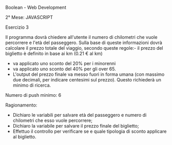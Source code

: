 Boolean - Web Development

2° Mese: JAVASCRIPT

Esercizio 3

Il programma dovrà chiedere all'utente il numero di chilometri che vuole percorrere e l'età del passeggero. Sulla base di queste informazioni dovrà calcolare il prezzo totale del viaggio, secondo queste regole:- il prezzo del biglietto è definito in base ai km (0.21 € al km)
- va applicato uno sconto del 20% per i minorenni
- va applicato uno sconto del 40% per gli over 65.
- L'output del prezzo finale va messo fuori in forma umana (con massimo due decimali, per indicare centesimi sul prezzo). Questo richiederà un minimo di ricerca.

Numero di push minimo: 6

Ragionamento:

- Dichiaro le variabili per salvare età del passeggero e numero di chilometri che esso vuole percorrere;
- Dichiaro la variabile per salvare il prezzo finale del biglietto;
- Effettuo il controllo per verificare se e quale tipologia di sconto applicare al biglietto.